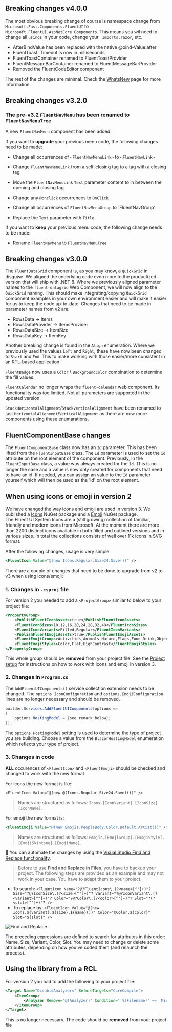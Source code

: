 ﻿## Breaking changes v4.0.0
The most obvious breaking change of course is namespace change from 
`Microsoft.Fast.Components.FluentUI` to `Microsoft.FluentUI.AspNetCore.Components`. 
This means you wil need to change all `usings` in your code, change your `_Imports.razor`, etc.

- AfterBindValue has been replaced with the native @bind-Value:after
- FluentToast: Timeout is now in milliseconds
- FluentToastContainer renamed to FluentToastProvider
- FluentMessageBarContainer renamed to FluentMessageBarProvider
- Removed the FluentCodeEditor component

The rest of the changes are minimal. Check the [WhatsNew](/WhatsNew) page for more information.

## Breaking changes v3.2.0

### The pre-v3.2 `FluentNavMenu` has been renamed to `FluentNavMenuTree` 
A new `FluentNavMenu` component has been added. 

If you want to **upgrade** your previous menu code, the following changes need to be made:

* Change all occurrences of `<FluentNavMenuLink>` to `<FluentNavLink>`
* Change `FluentNavMenuLink` from a self-closing tag to a tag with a closing tag
* Move the `FluentNavMenuLink` `Text` parameter content to in between the opening and closing tag
* Change any `@onclick` occurrences to `OnClick`

* Change all occurrences of `FluentNavMenuGroup` to `FluentNavGroup'
* Replace the `Text` parameter with `Title`

If you want to **keep** your previous menu code, the following change needs to be made:
* Rename `FluentNavMenu` to `FluentNavMenuTree`
 

## Breaking changes v3.0.0
The `FluentDataGrid` component is, as you may know, a `QuickGrid` in disguise. We 
aligned the underlying code even more to the productized version that will ship with 
.NET 8. Where we previously aligned parameter names to the `fluent-datagrid` Web 
Component, we will now align to the `QuickGrid` naming. This should make 
integrating/copying `QuickGrid` component examples in your own environment easier and 
will make it easier for us to keep the code up-to-date. Changes that need to be made in parameter names from v2 are:  
* RowsData -> Items 
* RowsDataProvider -> ItemsProvider 
* RowsDataSize -> ItemSize 
* RowsDataKey -> ItemKey	

Another breaking change is found in the `Align` enumeration. Where we previously used the values `Left` and `Right`, these have now been changed to `Start` and `End`. This to make working with those easier/more consistent in an RTL-based application.
 
`FluentBadge` now uses a `Color` \ `BackgroundColor` combination to determine the fill values.
 
`FluentCalendar` no longer wraps the `fluent-calendar` web component. Its functionality was too limited. Not all parameters are supported in the updated version.
 
`StackHorizontalAlignment`/`StackVerticalAlignment` have been renamed to just `HorizontalAlignment`/`VerticalAlignment` as there are now more components using these enumarations.

## FluentComponentBase changes
The `FluentComponentBase` class now has an `Id` parameter. This has been lifted from the `FluentInputBase` class. 
The `Id` parameter is used to set the `id` attribute on the root element of the component. 
Previously, in the `FluentInputBase` class, a value was always created for the `Id`. This is no longer the case and 
a value is now only created for components that need to have an id. If needed, you can assign an value to the `Id` 
parameter yourself which will then be used as the 'id' on the root element.

## When using icons or emoji in version 2
We have changed the way icons and emoji are used in version 3. We published a [Icons](https://www.nuget.org/packages/Microsoft.Fast.Components.FluentUI.Icons) NuGet package
and a [Emoji](https://www.nuget.org/packages/Microsoft.Fast.Components.FluentUI.Emojis) NuGet package.   
The Fluent UI System Icons are a (still growing) collection of familiar, friendly and modern icons from Microsoft.
At the moment there are more than 2200 distinct icons available in both filled and outlined versions and in various sizes. In total the collections consists of well over 11k icons in SVG format.

After the following changes, usage is very simple:
```xml
<FluentIcon Value="@(new Icons.Regular.Size24.Save())" />
```

There are a couple of changes that need to be done to upgrade from v2 to v3 when using icons/emoji:

### 1. Changes in `.csproj` file
For version 2 you needed to add a `<ProjectGroup>` similar to below to your project file:
```xml
<PropertyGroup>
	<PublishFluentIconAssets>true</PublishFluentIconAssets>
	<FluentIconSizes>10,12,16,20,24,28,32,48</FluentIconSizes>
	<FluentIconVariants>Filled,Regular</FluentIconVariants>
	<PublishFluentEmojiAssets>true</PublishFluentEmojiAssets>
	<FluentEmojiGroups>Activities,Animals_Nature,Flags,Food_Drink,Objects,People_Body,Smileys_Emotion,Symbols,Travel_Places</FluentEmojiGroups>
	<FluentEmojiStyles>Color,Flat,HighContrast</FluentEmojiStyles>
</PropertyGroup>
```
This whole group should be **removed** from your project file. See the [Project setup](https://www.fluentui-blazor.net/ProjectSetup)
for instructions on how to work with icons and emoji in version 3.

### 2. Changes in `Program.cs`
The `AddFluentUIComponents()` service collection extension needs to be changed. 
The `options.IconConfiguration` and `options.EmojiConfiguration` lines are no longer necessary and should be removed.

```csharp
builder.Services.AddFluentUIComponents(options =>
{
    options.HostingModel = {see remark below};   
});
```

The `options.HostingModel` setting is used to determine the type of project you are building. Choose a value from the `BlazorHostingModel` enumeration which reflects your type of project.

### 3. Changes in code
**ALL** occurences of `<FluentIcon>` and `<FluentEmoji>` should be checked and changed to work with the new format.

For icons the new format is like:
 
```razor
<FluentIcon Value="@(new @(Icons.Regular.Size24.Save)())" />
```

> Names are structured as follows: `Icons.[IconVariant].[IconSize].[IconName]`.

For emoji the new format is:

```xml
<FluentEmoji Value="@(new Emojis.PeopleBody.Color.Default.Artist())" />
```

> Names are structured as follows: `Emojis.[EmojiGroup].[EmojiStyle].[EmojiSkintone].[EmojiName]`.

📢 You can automate the changes by using the [Visual Studio Find and Replace functionality](https://learn.microsoft.com/en-us/visualstudio/ide/using-regular-expressions-in-visual-studio).

> Before to use **Find and Replace in Files**, you have to backup your project.
> The following steps are provided as an example and may not work in your case.
> You have to adapt them to your project.

- To search: `<FluentIcon Name="?@?FluentIcons\.(?<name>[^"]+)"? Size="?@?IconSize\.(?<size>[^"]+)"? Variant="?@?IconVariant\.(?<variant>[^"]+)"? Color="?@?Color\.(?<color>[^"]+)"? Slot="?(?<slot>[^"]+)"? />`
- To replace by: `<FluentIcon Value="@(new Icons.${variant}.${size}.${name}())" Color="@Color.${color}" Slot="${slot}" />`

![Find and Replace](./_content/FluentUI.Demo.Shared/images/Icons-FindReplace-RegEx.png)

The preceding expressions are defined to search for attributes in this order: Name, Size, Variant, Color, Slot.
You may need to change or delete some attributes, depending on how you've coded them (and relaunch the process).

## Using the library from a RCL
For version 2 you had to add the following to your project file:
```xml
<Target Name="DisableAnalyzers" BeforeTargets="CoreCompile">
	<ItemGroup>
		<Analyzer Remove="@(Analyzer)" Condition="'%(Filename)' == 'Microsoft.Fast.Components.FluentUI.Configuration'" />
	</ItemGroup>
</Target>
```
This is no longer necessary. The code should be **removed** from your project file